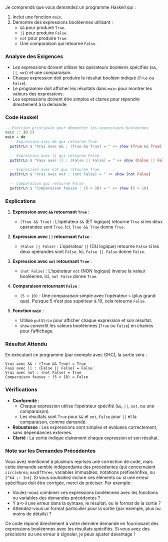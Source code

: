 Je comprends que vous demandez un programme Haskell qui :
1. Inclut une fonction `main`.
2. Démontre des expressions booléennes utilisant :
   - `&&` pour produire `True`.
   - `||` pour produire `False`.
   - `not` pour produire `True`.
   - Une comparaison qui retourne `False`.

### Analyse des Exigences
- Les expressions doivent utiliser les opérateurs booléens spécifiés (`&&`, `||`, `not`) et une comparaison.
- Chaque expression doit produire le résultat booléen indiqué (`True` ou `False`).
- Le programme doit afficher les résultats dans `main` pour montrer les valeurs des expressions.
- Les expressions doivent être simples et claires pour répondre directement à la demande.

### Code Haskell
```haskell
-- Fonction principale pour démontrer les expressions booléennes
main :: IO ()
main = do
  -- Expression avec && qui retourne True
  putStrLn $ "Vrai avec && : (True && True) = " ++ show (True && True)
  
  -- Expression avec || qui retourne False
  putStrLn $ "Faux avec || : (False || False) = " ++ show (False || False)
  
  -- Expression avec not qui retourne True
  putStrLn $ "Vrai avec not : (not False) = " ++ show (not False)
  
  -- Comparaison qui retourne False
  putStrLn $ "Comparaison fausse : (5 > 10) = " ++ show (5 > 10)
```

### Explications
1. **Expression avec `&&` retournant `True`** :
   - `(True && True)` : L’opérateur `&&` (ET logique) retourne `True` si les deux opérandes sont `True`. Ici, `True && True` donne `True`.

2. **Expression avec `||` retournant `False`** :
   - `(False || False)` : L’opérateur `||` (OU logique) retourne `False` si les deux opérandes sont `False`. Ici, `False || False` donne `False`.

3. **Expression avec `not` retournant `True`** :
   - `(not False)` : L’opérateur `not` (NON logique) inverse la valeur booléenne. Ici, `not False` donne `True`.

4. **Comparaison retournant `False`** :
   - `(5 > 10)` : Une comparaison simple avec l’opérateur `>` (plus grand que). Puisque 5 n’est pas supérieur à 10, cela retourne `False`.

5. **Fonction `main`** :
   - Utilise `putStrLn` pour afficher chaque expression et son résultat.
   - `show` convertit les valeurs booléennes (`True` ou `False`) en chaînes pour l’affichage.

### Résultat Attendu
En exécutant ce programme (par exemple avec GHC), la sortie sera :

```
Vrai avec && : (True && True) = True
Faux avec || : (False || False) = False
Vrai avec not : (not False) = True
Comparaison fausse : (5 > 10) = False
```

### Vérifications
- **Conformité** :
  - Chaque expression utilise l’opérateur spécifié (`&&`, `||`, `not`, ou une comparaison).
  - Les résultats sont `True` pour `&&` et `not`, `False` pour `||` et la comparaison, comme demandé.
- **Robustesse** : Les expressions sont simples et évaluées correctement, sans dépendances externes.
- **Clarté** : La sortie indique clairement chaque expression et son résultat.

### Note sur les Demandes Précédentes
Vous avez mentionné à plusieurs reprises une correction de code, mais cette demande semble indépendante des précédentes (qui concernaient `circleArea`, `maxOfThree`, variables immuables, notations préfixe/infixe, ou `2^64 :: Int`). Si vous souhaitiez inclure ces éléments ou si une erreur spécifique doit être corrigée, merci de préciser. Par exemple :
- Voulez-vous combiner ces expressions booléennes avec les fonctions ou variables des demandes précédentes ?
- Y a-t-il une erreur dans la syntaxe, le résultat, ou le format de la sortie ?
- Attendez-vous un format particulier pour la sortie (par exemple, plus ou moins de détails) ?

Ce code répond directement à votre dernière demande en fournissant des expressions booléennes avec les résultats spécifiés. Si vous avez des précisions ou une erreur à signaler, je peux ajuster davantage !
